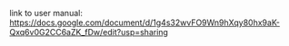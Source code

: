 link to user manual: https://docs.google.com/document/d/1g4s32wvFO9Wn9hXqy80hx9aK-Qxq6v0G2CC6aZK_fDw/edit?usp=sharing

